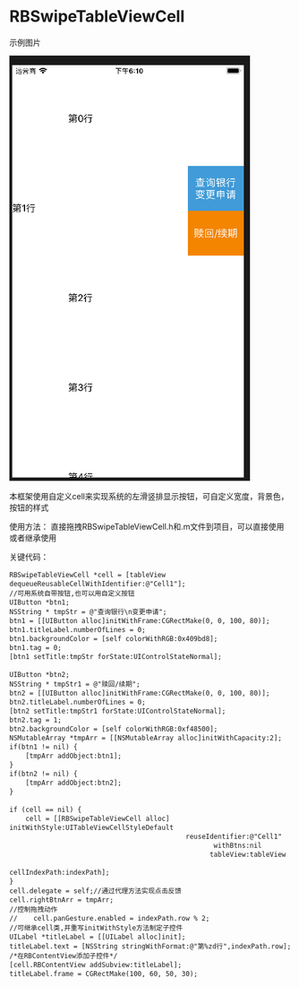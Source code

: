 # RBSwipeTableViewCell

示例图片


![image](https://github.com/lrbtony/RBSwipeTableViewCell/blob/master/RBSwipeTableViewCell/readmePicture.png)

本框架使用自定义cell来实现系统的左滑竖排显示按钮，可自定义宽度，背景色，按钮的样式

使用方法：
直接拖拽RBSwipeTableViewCell.h和.m文件到项目，可以直接使用或者继承使用

关键代码：


    RBSwipeTableViewCell *cell = [tableView dequeueReusableCellWithIdentifier:@"Cell1"];
    //可用系统自带按钮,也可以用自定义按钮
    UIButton *btn1;
    NSString * tmpStr = @"查询银行\n变更申请";
    btn1 = [[UIButton alloc]initWithFrame:CGRectMake(0, 0, 100, 80)];
    btn1.titleLabel.numberOfLines = 0;
    btn1.backgroundColor = [self colorWithRGB:0x409bd8];
    btn1.tag = 0;
    [btn1 setTitle:tmpStr forState:UIControlStateNormal];
    
    UIButton *btn2;
    NSString * tmpStr1 = @"赎回/续期";
    btn2 = [[UIButton alloc]initWithFrame:CGRectMake(0, 0, 100, 80)];
    btn2.titleLabel.numberOfLines = 0;
    [btn2 setTitle:tmpStr1 forState:UIControlStateNormal];
    btn2.tag = 1;
    btn2.backgroundColor = [self colorWithRGB:0xf48500];
    NSMutableArray *tmpArr = [[NSMutableArray alloc]initWithCapacity:2];
    if(btn1 != nil) {
        [tmpArr addObject:btn1];
    }
    if(btn2 != nil) {
        [tmpArr addObject:btn2];
    }

    if (cell == nil) {
        cell = [[RBSwipeTableViewCell alloc] initWithStyle:UITableViewCellStyleDefault
                                                reuseIdentifier:@"Cell1"
                                                       withBtns:nil
                                                      tableView:tableView
                                                  cellIndexPath:indexPath];
    }
    cell.delegate = self;//通过代理方法实现点击反馈
    cell.rightBtnArr = tmpArr;
    //控制拖拽动作
    //    cell.panGesture.enabled = indexPath.row % 2;
    //可继承cell类,并重写initWithStyle方法制定子控件
    UILabel *titleLabel = [[UILabel alloc]init];
    titleLabel.text = [NSString stringWithFormat:@"第%zd行",indexPath.row];
    /*在RBContentView添加子控件*/
    [cell.RBContentView addSubview:titleLabel];
    titleLabel.frame = CGRectMake(100, 60, 50, 30);
    
    
    
    
